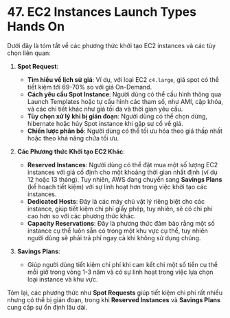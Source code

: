 # 47. EC2 Instances Launch Types Hands On
Dưới đây là tóm tắt về các phương thức khởi tạo EC2 instances và các tùy chọn liên quan:

1. **Spot Request**:

   * **Tìm hiểu về lịch sử giá**: Ví dụ, với loại EC2 `c4.large`, giá spot có thể tiết kiệm tới 69-70% so với giá On-Demand.
   * **Cách yêu cầu Spot Instance**: Người dùng có thể cấu hình thông qua Launch Templates hoặc tự cấu hình các tham số, như AMI, cặp khóa, và các chi tiết khác như giá tối đa và thời gian yêu cầu.
   * **Tùy chọn xử lý khi bị gián đoạn**: Người dùng có thể chọn dừng, hibernate hoặc hủy Spot instance khi gặp sự cố về giá.
   * **Chiến lược phân bổ**: Người dùng có thể tối ưu hóa theo giá thấp nhất hoặc theo khả năng chứa tối ưu.

2. **Các Phương thức Khởi tạo EC2 Khác**:

   * **Reserved Instances**: Người dùng có thể đặt mua một số lượng EC2 instances với giá cố định cho một khoảng thời gian nhất định (ví dụ 12 hoặc 13 tháng). Tuy nhiên, AWS đang chuyển sang **Savings Plans** (kế hoạch tiết kiệm) với sự linh hoạt hơn trong việc khởi tạo các instances.
   * **Dedicated Hosts**: Đây là các máy chủ vật lý riêng biệt cho các instance, giúp tiết kiệm chi phí giấy phép, tuy nhiên, sẽ có chi phí cao hơn so với các phương thức khác.
   * **Capacity Reservations**: Đây là phương thức đảm bảo rằng một số instance cụ thể luôn sẵn có trong một khu vực cụ thể, tuy nhiên người dùng sẽ phải trả phí ngay cả khi không sử dụng chúng.

3. **Savings Plans**:

   * Giúp người dùng tiết kiệm chi phí khi cam kết chi một số tiền cụ thể mỗi giờ trong vòng 1-3 năm và có sự linh hoạt trong việc lựa chọn loại instance và khu vực.

Tóm lại, các phương thức như **Spot Requests** giúp tiết kiệm chi phí rất nhiều nhưng có thể bị gián đoạn, trong khi **Reserved Instances** và **Savings Plans** cung cấp sự ổn định lâu dài.
